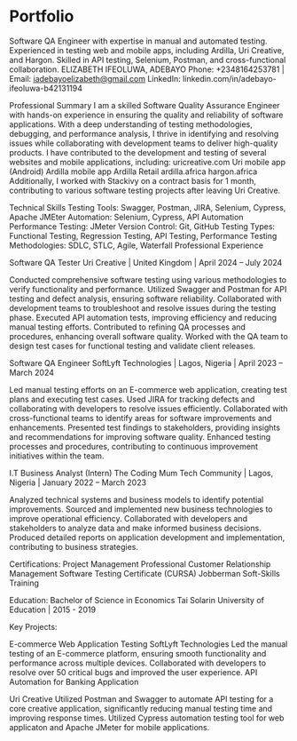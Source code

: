 # Portfolio
Software QA Engineer with expertise in manual and automated testing. Experienced in testing web and mobile apps, including Ardilla, Uri Creative, and Hargon. Skilled in API testing, Selenium, Postman, and cross-functional collaboration.
ELIZABETH IFEOLUWA, ADEBAYO
Phone: +2348164253781 | Email: iadebayoelizabeth@gmail.com
LinkedIn: linkedin.com/in/adebayo-ifeoluwa-b42131194

Professional Summary
I am a skilled Software Quality Assurance Engineer with hands-on experience in ensuring the quality and reliability of software applications. With a deep understanding of testing methodologies, debugging, and performance analysis, I thrive in identifying and resolving issues while collaborating with development teams to deliver high-quality products. I have contributed to the development and testing of several websites and mobile applications, including:
uricreative.com
Uri mobile app (Android)
Ardilla mobile app
Ardilla Retail
ardilla.africa
hargon.africa
Additionally, I worked with Stackivy on a contract basis for 1 month, contributing to various software testing projects after leaving Uri Creative.

Technical Skills
Testing Tools: Swagger, Postman, JIRA, Selenium, Cypress, Apache JMEter
Automation: Selenium, Cypress, API Automation
Performance Testing: JMeter
Version Control: Git, GitHub
Testing Types: Functional Testing, Regression Testing, API Testing, Performance Testing
Methodologies: SDLC, STLC, Agile, Waterfall
Professional Experience

Software QA Tester
Uri Creative | United Kingdom | April 2024 – July 2024

Conducted comprehensive software testing using various methodologies to verify functionality and performance.
Utilized Swagger and Postman for API testing and defect analysis, ensuring software reliability.
Collaborated with development teams to troubleshoot and resolve issues during the testing phase.
Executed API automation tests, improving efficiency and reducing manual testing efforts.
Contributed to refining QA processes and procedures, enhancing overall software quality.
Worked with the QA team to design test cases for functional testing and validate client releases.

Software QA Engineer
SoftLyft Technologies | Lagos, Nigeria | April 2023 – March 2024

Led manual testing efforts on an E-commerce web application, creating test plans and executing test cases.
Used JIRA for tracking defects and collaborating with developers to resolve issues efficiently.
Collaborated with cross-functional teams to identify areas for software improvements and enhancements.
Presented test findings to stakeholders, providing insights and recommendations for improving software quality.
Enhanced testing processes and procedures, contributing to continuous improvement initiatives within the team.

I.T Business Analyst (Intern)
The Coding Mum Tech Community | Lagos, Nigeria | January 2022 – March 2023

Analyzed technical systems and business models to identify potential improvements.
Sourced and implemented new business technologies to improve operational efficiency.
Collaborated with developers and stakeholders to analyze data and make informed business decisions.
Produced detailed reports on application development and implementation, contributing to business strategies.

Certifications:
Project Management Professional
Customer Relationship Management
Software Testing Certificate (CURSA)
Jobberman Soft-Skills Training

Education:
Bachelor of Science in Economics
Tai Solarin University of Education | 2015 - 2019

Key Projects:

E-commerce Web Application Testing
SoftLyft Technologies
Led the manual testing of an E-commerce platform, ensuring smooth functionality and performance across multiple devices.
Collaborated with developers to resolve over 50 critical bugs and improved the user experience.
API Automation for Banking Application

Uri Creative
Utilized Postman and Swagger to automate API testing for a core creative application, significantly reducing manual testing time and improving response times. Utilized Cypress automation testing tool for web applicaton and Apache JMeter for mobile applications.
